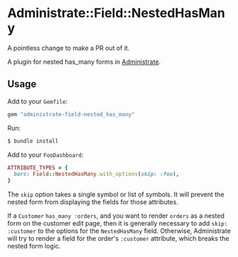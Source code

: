 # Administrate::Field::NestedHasMany

A pointless change to make a PR out of it.

A plugin for nested has_many forms in [Administrate].

## Usage

Add to your `Gemfile`:

```ruby
gem "administrate-field-nested_has_many"
```

Run:

```bash
$ bundle install
```

Add to your `FooDashboard`:

```ruby
ATTRIBUTE_TYPES = {
  bars: Field::NestedHasMany.with_options(skip: :foo),
}
```

The `skip` option takes a single symbol or list of symbols.
It will prevent the nested form from displaying the fields for those attributes.

If a `Customer` `has_many :orders`,
and you want to render `orders` as a nested form on the customer edit page,
then it is generally necessary to add `skip: :customer` to the options
for the `NestedHasMany` field.
Otherwise, Administrate will try to render a field
for the order's `:customer` attribute,
which breaks the nested form logic.

[Administrate]: https://github.com/thoughtbot/administrate
